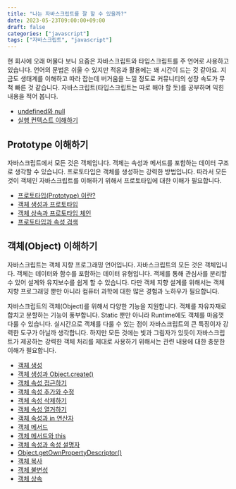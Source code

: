 ```yaml
---
title: "나는 자바스크립트를 잘 할 수 있을까?"
date: 2023-05-23T09:00:00+09:00
draft: false
categories: ["javascript"]
tags: ["자바스크립트", "javascript"]
---
```


현 회사에 오래 머물다 보니 요즘은 자바스크립트와 타입스크립트를 주 언어로 사용하고 있습니다. 언어의 문법은 쉬울 수 있지만 적응과 활용에는 꽤 시간이 드는 것 같아요. 지금도 생태계를 이해하고 따라 잡는데 버거움을 느낄 정도로 커뮤니티의 성장 속도가 무척 빠른 것 같습니다. 자바스크립트(타입스크립트는 따로 해야 할 듯)를 공부하며 익힌 내용을 적어 봅니다.



- [undefined와 null](https://blog.burt.pe.kr/posts/skyfe79-blog.contents-1729379378-post-56/)
- [실행 컨텍스트 이해하기](https://blog.burt.pe.kr/posts/skyfe79-blog.contents-1729427336-post-57/)

## Prototype 이해하기

자바스크립트에서 모든 것은 객체입니다. 객체는 속성과 메서드를 포함하는 데이터 구조로 생각할 수 있습니다. 프로토타입은 객체를 생성하는 강력한 방법입니다. 따라서 모든 것이 객체인 자바스크립트를 이해하기 위해서 프로토타입에 대한 이해가 필요합니다.

- [프로토타입(Prototype) 이란?](https://blog.burt.pe.kr/posts/skyfe79-blog.contents-1729914993-post-58/)
- [객체 생성과 프로토타입](https://blog.burt.pe.kr/posts/skyfe79-blog.contents-1730022399-post-59/)
- [객체 상속과 프로토타입 체인](https://blog.burt.pe.kr/posts/skyfe79-blog.contents-1730042772-post-60/)
- [프로토타입과 속성 검색](https://blog.burt.pe.kr/posts/skyfe79-blog.contents-1730784606-post-61/)

## 객체(Object) 이해하기

자바스크립트는 객체 지향 프로그래밍 언어입니다. 자바스크립트의 모든 것은 객체입니다. 객체는 데이터와 함수를 포함하는 데이터 유형입니다. 객체를 통해 관심사를 분리할 수 있어 설계와 유지보수를 쉽게 할 수 있습니다. 다만 객체 지향 설계를 위해서는 객체 지향 프로그래밍 뿐만 아니라 컴퓨터 과학에 대한 많은 경험과 노하우가 필요합니다. 

자바스크립트의 객체(Object)를 위해서 다양한 기능을 지원합니다. 객체를 자유자재로 합치고 분할하는 기능이 풍부합니다. Static 뿐만 아니라 Runtime에도 객체를 마음껏 다룰 수 있습니다. 실시간으로 객체를 다룰 수 있는 점이 자바스크립트의 큰 특징이자 강력한 도구가 아닐까 생각합니다. 하지만 모든 것에는 빛과 그림자가 있듯이 자바스크립트가 제공하는 강력한 객체 처리를 제대로 사용하기 위해서는 관련 내용에 대한 충분한 이해가 필요합니다.

- [객체 생성](https://blog.burt.pe.kr/posts/skyfe79-blog.contents-1739394264-post-62/)
- [객체 생성과 Object.create()](https://blog.burt.pe.kr/posts/skyfe79-blog.contents-1739552758-post-68/)
- [객체 속성 접근하기](https://blog.burt.pe.kr/posts/skyfe79-blog.contents-1739411150-post-63/)
- [객체 속성 추가와 수정](https://blog.burt.pe.kr/posts/skyfe79-blog.contents-1739426805-post-64/)
- [객체 속성 삭제하기](https://blog.burt.pe.kr/posts/skyfe79-blog.contents-1739493692-post-65/)
- [객체 속성 열거하기](https://blog.burt.pe.kr/posts/skyfe79-blog.contents-1739504984-post-66/)
- [객체 속성과 in 연산자](https://blog.burt.pe.kr/posts/skyfe79-blog.contents-1739513728-post-67/)
- [객체 메서드](https://blog.burt.pe.kr/posts/skyfe79-blog.contents-1740077304-post-69/)
- [객체 메서드와 this](https://blog.burt.pe.kr/posts/skyfe79-blog.contents-1740111571-post-70/)
- [객체 속성과 속성 설명자](https://blog.burt.pe.kr/posts/skyfe79-blog.contents-1740118854-post-71/)
- [Object.getOwnPropertyDescriptor()](https://blog.burt.pe.kr/posts/skyfe79-blog.contents-1740133587-post-72/)
- [객체 복사](https://blog.burt.pe.kr/posts/skyfe79-blog.contents-1740156657-post-73/)
- [객체 불변성](https://blog.burt.pe.kr/posts/skyfe79-blog.contents-1740156750-post-74/)
- [객체 상속](https://blog.burt.pe.kr/posts/skyfe79-blog.contents-1740161545-post-75/)
